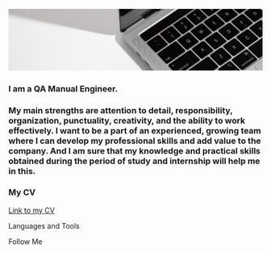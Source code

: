 ![Header](https://github.com/SerhijNazarchuk/SerhiiNazarchuk/blob/main/assets/1111.jpg)

### I am a QA Manual Engineer.
### My main strengths are attention to detail, responsibility, organization, punctuality, creativity, and the ability to work effectively. I want to be a part of an experienced, growing team where I can develop my professional skills and add value to the company. And I am sure that my knowledge and practical skills obtained during the period of study and internship will help me in this.

### My CV 
[Link to my CV](https://drive.google.com/file/d/1r1qPu6PBw40GEMVx17elAwtBxXNY7mM5/view?usp=share_link)

Languages and Tools

Follow Me

